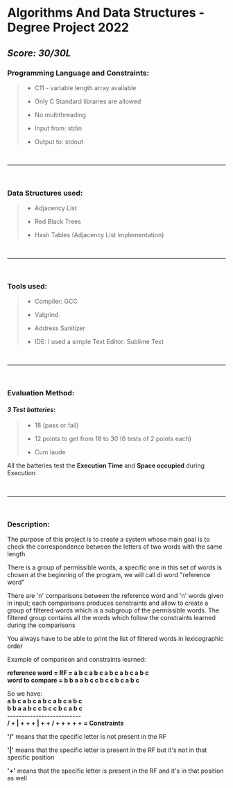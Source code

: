 # Algorithms And Data Structures - Degree Project 2022
## ***Score: 30/30L***


### Programming Language and Constraints:
> - <p>C11 - variable length array available<p> 
> - <p>Only C Standard libraries are allowed<p>
> - <p>No multithreading<p>
> - <p>Input from: stdin<p>
> - <p>Output to: stdout<p>

<br/>

---
<br/>

### Data Structures used:
> - <p>Adjacency List<p>
> - <p>Red Black Trees<p>
> - <p>Hash Tables (Adjacency List implementation)<p>

<br/>

---
<br/>

### Tools used:
> - <p>Compiler: GCC<p>
> - <p>Valgrind<p>
> - <p>Address Sanitizer<p>
> - <p>IDE: I used a simple Text Editor: Sublime Text<p>


<br/>

---
<br/>

### Evaluation Method:
 #### ***3 Test batteries***:
> - <p>18 (pass or fail)<p>
> - <p>12 points to get from 18 to 30 (6 tests of 2 points each)<p>
> - <p>Cum laude<p>

All the batteries test the **Execution Time** and **Space occupied** during Execution

<br/>

---
<br/>

### Description: 
<p>The purpose of this project is to create a system whose main goal is to check the correspondence between the letters of two words with the same length<p>

<p>There is a group of permissible words, a specific one in this set of words is chosen at the beginning of the program, we will call di word "reference word"<p>

<p>There are 'n' comparisons between the reference word and 'n' words given in input; each comparisons produces constraints and allow to create a group of filtered words which is a subgroup of the permissible words.
The filtered group contains all the words which follow the constraints learned during the comparisons<p>

<p> You always have to be able to print the list of filtered words in lexicographic order<p>

<p>Example of comparison and constraints learned:<p>

**reference word = RF = a b c a b c a b c a b c a b c** <br>
**word to compare = b b a a b c c b c c b c a b c**

So we have: <br>
**a b c a b c a b c a b c a b c** <br>
**b b a a b c c b c c b c a b c** <br>
**--------------------------** <br>
**/ + | + + + | + + / + + + + +** **= Constraints**

**'/'** means that the specific letter is not present in the RF

**'|'** means that the specific letter is present in the RF but it's not in that specific position

**'+'** means that the specific letter is present in the RF and it's in that position as well
